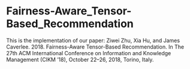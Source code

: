 # Fairness-Aware_Tensor-Based_Recommendation
This is the implementation of our paper: Ziwei Zhu, Xia Hu, and James Caverlee. 2018. Fairness-Aware Tensor-Based Recommendation. In The 27th ACM International Conference on Information and Knowledge Management (CIKM ’18), October 22–26, 2018, Torino, Italy. 

